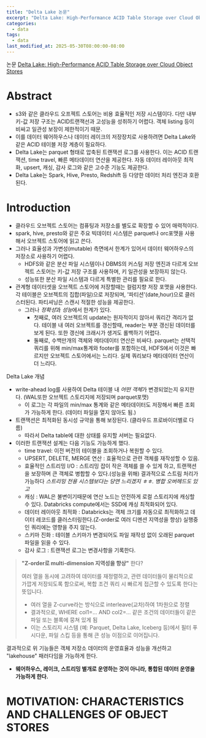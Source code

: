 ```yaml
---
title: "Delta Lake 논문"
excerpt: "Delta Lake: High-Performance ACID Table Storage over Cloud Object Stores"
categories:
  - data
tags:
  - data
last_modified_at: 2025-05-30T08:00:00-08:00
---
```


논문 [Delta Lake: High-Performance ACID Table Storage over Cloud Object Stores](https://www.vldb.org/pvldb/vol13/p3411-armbrust.pdf)

# Abstract
- s3와 같은 클라우드 오프젝트 스토어는 비용 효율적인 저장 시스템이다. 다만 내부 키-값 저장 구조는 ACID트랜잭선과 고성능을 성취하기 어렵다. 객체 listing 등이 비싸고 일관성 보장이 제한적이기 때문.
- 이를 데이터 웨어하우스나 데이터 레이크의 저장장치로 사용하려면 Delta Lake와 같은 ACID 테이블 저장 계층이 필요하다. 
- Delta Lake는 parquet 형태로 압축된 트랜잭션 로그를 사용한다. 이는 ACID 트랜잭션, time travel, 빠른 메타데이터 연산을 제공한다. 자동 데이터 레이아웃 최적화, upsert, 캐싱, 감사 로그와 같은 고수준 기능도 제공한다. 
- Delta Lake는 Spark, Hive, Presto, Redshift 등 다양한 데이터 처리 엔진과 호환된다.

# Introduction
- 클라우드 오브젝트 스토어는 컴퓨팅과 저장소를 별도로 확장할 수 있어 매력적이다.
- spark, hive, presto와 같은 주요 빅데이터 시스템은 parquet나 orc포맷을 사용해서 오브젝트 스토어에 읽고 쓴다.
- 그러나 효율성과 가변성(mutable) 측면에서 한계가 있어서 데이터 웨어하우스의 저장소로 사용하기 어렵다.
  - HDFS와 같은 분산 파일 시스템이나 DBMS의 커스텀 저장 엔진과 다르게 오브젝트 스토어는 키-값 저장 구조를 사용하며, 키 일관성을 보장하지 않는다.
  - 성능또한 분산 파일 시스템과 다르게 특별한 관리를 필요로 한다.
- 관계형 데이터셋을 오브젝트 스토어에 저장할때는 컬럼지향 저장 포맷을 사용한다. 각 테이블은 오브젝트의 집합(파일)으로 저장되며, '파티션'(date,hour)으로 클러스터된다. 파티셔닝은 스캔시 적절한 성능을 제공한다. 
  - 그러나 *정확성*과 *성능*에서 한계가 있다.
    - 첫째로, 여러 오브젝트의 update는 원자적이지 않아서 쿼리간 격리가 없다. 테이블 내 여러 오브젝트를 갱신할때, reader는 부분 갱신된 데이터를 보게 된다. 또한 갱신에 크래시가 생겨도 롤백하기 어렵다.
    - 둘째로, 수백만개의 객체와 메타데이터 연산은 비싸다. parquet는 선택적 쿼리를 위해 min/max통계와 footer를 포함하는데, HDFS에서 이것은 빠르지만 오브젝트 스토어에서는 느리다. 실제 쿼리보다 메타데이터 연산이 더 느리다.

Delta Lake 개념
- write-ahead log를 사용하여 Delta 테이블 내 *어떤 객체*가 변경되었는지 유지한다. (WAL또한 오브젝트 스토리지에 저장되며 parquet포맷)
  - 이 로그는 각 파일의 min/max 통계와 같은 메타데이터도 저장해서 빠른 조회가 가능하게 한다. (데이터 파일을 열지 않아도 됨.)
- 트랜잭션은 최적화된 동시성 규약을 통해 보장된다. (클라우드 프로바이더별로 다름)
  - 따라서 Delta table에 대한 상태를 유지할 서버는 필요없다.
- 이러한 트랜잭션 설계는 다음 기능도 가능하게 했다.
  - time travel: 이전 버전의 테이블을 조회하거나 복원할 수 있다.
  - UPSERT, DELETE, MERGE 연산 : 효율적으로 관련 객체를 재작성할 수 있음.
  - 효율적인 스트리밍 I/O : 스트리밍 잡이 작은 객체를 쓸 수 있게 하고, 트랜잭션을 보장하며 큰 객체로 병합할 수 있다.(성능을 위해) 결과적으로 스트림 처리가 가능하다  *스트리밍 전용 시스템보다는 당연 느리겠지 ㅎㅎ. 병합 오버헤드도 있고*
  - 캐싱 : WAL은 불변이기때문에 연산 노드는 안전하게 로컬 스토리지에 캐싱할 수 있다. Databricks compute에서는 SSD에 캐싱 최적화되어 있다.
  - 데이터 레이아웃 최적화 : Databricks는 객체 크기를 자동으로 최적화하고 데이터 레코드를 클러스터링한다.(Z-order로 여러 디멘션 지역성을 향상) 실행중인 쿼리에는 영향을 주지 않는다.
  - 스키마 진화 : 테이블 스키마가 변경되어도 파일 재작성 없이 오래된 parquet 파일을 읽을 수 있다.
  - 감사 로그 : 트랜잭션 로그는 변경사항을 기록한다.

> **"Z-order로 multi-dimension 지역성을 향상"** 한다?
> 
> 여러 열을 동시에 고려하여 데이터를 재정렬하고, 관련 데이터들이 물리적으로 가깝게 저장되도록 함으로써, 복합 조건 쿼리 시 빠르게 접근할 수 있도록 한다는 뜻입니다.
> - 여러 열을 Z-curve라는 방식으로 interleave(교차)하여 1차원으로 정렬
> - 결과적으로, WHERE col1=... AND col2=... 같은 조건의 데이터들이 같은 파일 또는 블록에 뭉쳐 있게 됨
> - 이는 스토리지 시스템 (예: Parquet, Delta Lake, Iceberg 등)에서 필터 푸시다운, 파일 스킵 등을 통해 큰 성능 이점으로 이어집니다.

결과적으로 위 기능들은 객체 저장소 데이터의 운영효율과 성능을 개선하고 "lakehouse" 패러다임을 가능하게 한다.
- **웨어하우스, 레이크, 스트리밍 별개로 운영하는 것이 아니라, 통합된 데이터 운영을 가능하게 한다.**

# MOTIVATION: CHARACTERISTICS AND CHALLENGES OF OBJECT STORES